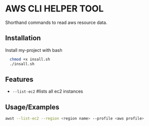 
# AWS CLI HELPER TOOL

Shorthand commands to read aws resource data. 



## Installation

Install my-project with bash

```bash
  chmod +x insall.sh
  ./insall.sh
```
    
## Features

- ```--list-ec2``` #lists all ec2 instances



## Usage/Examples

```bash
awst --list-ec2 --region <region name> --profile <aws profile>
```

